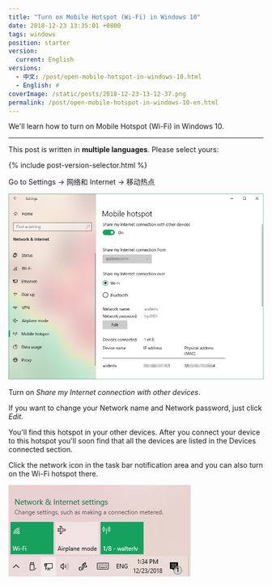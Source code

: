 ```yaml
---
title: "Turn on Mobile Hotspot (Wi-Fi) in Windows 10"
date: 2018-12-23 13:35:01 +0800
tags: windows
position: starter
version:
  current: English
versions:
  - 中文: /post/open-mobile-hotspot-in-windows-10.html
  - English: #
coverImage: /static/posts/2018-12-23-13-12-37.png
permalink: /post/open-mobile-hotspot-in-windows-10-en.html
---
```


We'll learn how to turn on Mobile Hotspot (Wi-Fi) in Windows 10.

---

This post is written in **multiple languages**. Please select yours:

{% include post-version-selector.html %}

Go to Settings -> 网络和 Internet -> 移动热点

![Turn on Wi-Fi](/static/posts/2018-12-23-13-12-37.png)

Turn on *Share my Internet connection with other devices*.

If you want to change your Network name and Network password, just click *Edit*.

You'll find this hotspot in your other devices. After you connect your device to this hotspot you'll soon find that all the devices are listed in the Devices connected section.

Click the network icon in the task bar notification area and you can also turn on the Wi-Fi hotspot there.

![The Network Icon](/static/posts/2018-12-23-13-34-09.png)


